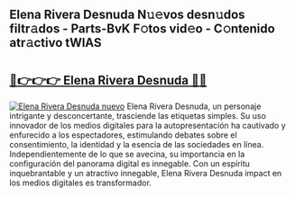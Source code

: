 ## Elena Rivera Desnuda N𝚞𝚎vos desn𝚞dos filtr𝚊dos - Parts-BvK F𝚘tos vid𝚎o - C𝚘ntenido atr𝚊ctivo tWlAS

# <h2><a href="http://mb521i.tromn.icu/?c=Elena+Rivera+Desnuda">🔗👉👉👉 Elena Rivera Desnuda 🔗🔗</a></h2>

[![Elena Rivera Desnuda nuevo](https://i.imgur.com/pEAQMta.gif)](http://mb521i.tromn.icu/?c=Elena+Rivera+Desnuda)
Elena Rivera Desnuda, un personaje intrigante y desconcertante, trasciende las etiquetas simples. Su uso innovador de los medios digitales para la autopresentación ha cautivado y enfurecido a los espectadores, estimulando debates sobre el consentimiento, la identidad y la esencia de las sociedades en línea. Independientemente de lo que se avecina, su importancia en la configuración del panorama digital es innegable. Con un espíritu inquebrantable y un atractivo innegable, Elena Rivera Desnuda impact en los medios digitales es transformador.
